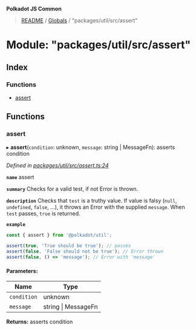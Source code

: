 **Polkadot JS Common**

> [README](../README.md) / [Globals](../globals.md) / "packages/util/src/assert"

# Module: "packages/util/src/assert"

## Index

### Functions

* [assert](_packages_util_src_assert_.md#assert)

## Functions

### assert

▸ **assert**(`condition`: unknown, `message`: string \| MessageFn): asserts condition

*Defined in [packages/util/src/assert.ts:24](https://github.com/polkadot-js/common/blob/975103fd/packages/util/src/assert.ts#L24)*

**`name`** assert

**`summary`** Checks for a valid test, if not Error is thrown.

**`description`** 
Checks that `test` is a truthy value. If value is falsy (`null`, `undefined`, `false`, ...), it throws an Error with the supplied `message`. When `test` passes, `true` is returned.

**`example`** 
<BR>

```javascript
const { assert } from '@polkadot/util';

assert(true, 'True should be true'); // passes
assert(false, 'False should not be true'); // Error thrown
assert(false, () => 'message'); // Error with 'message'
```

#### Parameters:

Name | Type |
------ | ------ |
`condition` | unknown |
`message` | string \| MessageFn |

**Returns:** asserts condition
